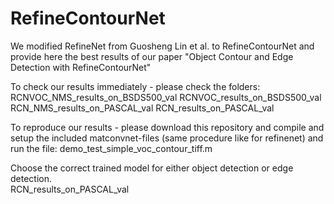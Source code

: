 # RefineContourNet

We modified RefineNet from Guosheng Lin et al. to RefineContourNet and provide here the best results of our paper 
"Object Contour and Edge Detection with RefineContourNet"

To check our results immediately - please check the folders:
RCNVOC_NMS_results_on_BSDS500_val 
RCNVOC_results_on_BSDS500_val 
RCN_NMS_results_on_PASCAL_val 
RCN_results_on_PASCAL_val

To reproduce our results - please download this repository and compile and setup the included matconvnet-files (same procedure like for refinenet) and run the file:
demo_test_simple_voc_contour_tiff.m

Choose the correct trained model for either object detection or edge detection.  
RCN_results_on_PASCAL_val
